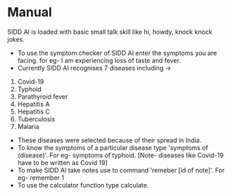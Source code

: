 
# Manual
SIDD AI is loaded with basic small talk skill like hi, howdy, knock knock jokes.

* To use the symptom checker of SIDD AI enter the symptoms you are facing. for eg- I am experiencing loss of taste and fever.
* Currently SIDD AI recognises 7 diseases including ->                        
1. Covid-19
2. Typhoid
3. Parathyroid fever
4. Hepatitis A
5. Hepatitis C
6. Tuberculosis
7. Malaria
* These diseases were selected because of their spread in India.
* To know the symptoms of a particular disease type 'symptoms of (disease)'. For eg- symptoms of typhoid. [Note- diseases like Covid-19 have to be written as Covid 19]
* To make SIDD AI take notes use to command 'remeber [id of note]'. For eg- remember 1
* To use the calculator function type calculate. 
